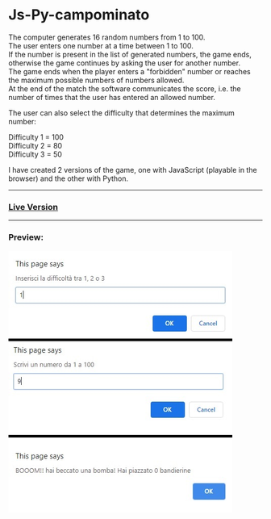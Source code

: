 # Js-Py-campominato
The computer generates 16 random numbers from 1 to 100.   
The user enters one number at a time between 1 to 100.   
If the number is present in the list of generated numbers, the game ends,   
otherwise the game continues by asking the user for another number.   
The game ends when the player enters a "forbidden" number or reaches   
the maximum possible numbers of numbers allowed.   
At the end of the match the software communicates the score, i.e. the number
of times that the user has entered an allowed number.

The user can also select the difficulty that determines the maximum number:

Difficulty 1 = 100   
Difficulty 2 = 80    
Difficulty 3 = 50   

I have created 2 versions of the game, one with JavaScript (playable in the browser) and the other with Python.
***
### [Live Version](https://gianluigivitale.github.io/js-py-campominato/)
***
### Preview:
![Preview](img/preview.jpg "Preview")
